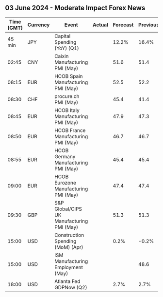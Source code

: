 ## 03 June 2024 - Moderate Impact Forex News

| Time (GMT) | Currency | Event | Actual | Forecast | Previous |
|------|----------|-------|--------|----------|----------|
| 45 min | JPY | Capital Spending (YoY) (Q1) |  | 12.2% | 16.4% |
| 02:45 | CNY | Caixin Manufacturing PMI (May) |  | 51.6 | 51.4 |
| 08:15 | EUR | HCOB Spain Manufacturing PMI (May) |  | 52.5 | 52.2 |
| 08:30 | CHF | procure.ch PMI (May) |  | 45.4 | 41.4 |
| 08:45 | EUR | HCOB Italy Manufacturing PMI (May) |  | 47.9 | 47.3 |
| 08:50 | EUR | HCOB France Manufacturing PMI (May) |  | 46.7 | 46.7 |
| 08:55 | EUR | HCOB Germany Manufacturing PMI (May) |  | 45.4 | 45.4 |
| 09:00 | EUR | HCOB Eurozone Manufacturing PMI (May) |  | 47.4 | 47.4 |
| 09:30 | GBP | S&P Global/CIPS UK Manufacturing PMI (May) |  | 51.3 | 51.3 |
| 15:00 | USD | Construction Spending (MoM) (Apr) |  | 0.2% | -0.2% |
| 15:00 | USD | ISM Manufacturing Employment (May) |  |  | 48.6 |
| 18:00 | USD | Atlanta Fed GDPNow (Q2) |  | 2.7% | 2.7% |
